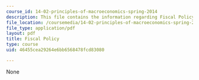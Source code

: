 ```yaml
---
course_id: 14-02-principles-of-macroeconomics-spring-2014
description: This file contains the information regarding Fiscal Policy.
file_location: /coursemedia/14-02-principles-of-macroeconomics-spring-2014/46455cea29264e6bb6568478fcd83080_MIT14_02S14_Fiscal_Policy.pdf
file_type: application/pdf
layout: pdf
title: Fiscal Policy
type: course
uid: 46455cea29264e6bb6568478fcd83080

---
```

None